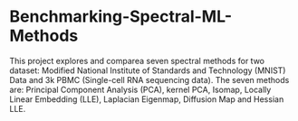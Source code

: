 # Benchmarking-Spectral-ML-Methods
This project explores and comparea seven spectral methods for two dataset: Modified National Institute of Standards and Technology (MNIST) Data and 3k PBMC (Single-cell RNA sequencing data). The seven methods are: Principal Component Analysis (PCA), kernel PCA, Isomap, Locally Linear Embedding (LLE), Laplacian Eigenmap, Diffusion Map and Hessian LLE. 
